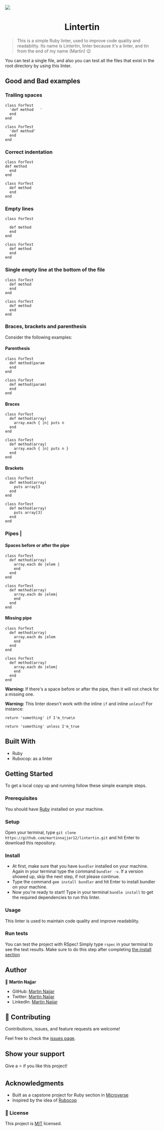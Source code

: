 ![](https://img.shields.io/badge/Microverse-blueviolet)

<h1 align="center">Lintertin</h1>

> This is a simple Ruby linter, used to improve code quality and readability. Its name is Lintertin, linter because it's a linter, and tin from the end of my name (Martin) 😉

You can test a single file, and also you can test all the files that exist in the root directory by using this linter.

## Good and Bad examples

### Trailing spaces

```Bad Example
class ForTest
  'def method   '
  end
end

```

```Good Example
class ForTest
  'def method'
  end
end

```

### Correct indentation

```Bad Example
class ForTest
def method
  end
end

```

```Good Example
class ForTest
  def method
  end
end

```

### Empty lines

```Bad Example
class ForTest

  def method
  end
end

```

```Good Example
class ForTest
  def method
  end
end

```

### Single empty line at the bottom of the file

```Bad Example
class ForTest
  def method
  end
end
```

```Good Example
class ForTest
  def method
  end
end

```

### Braces, brackets and parenthesis

Consider the following examples:

#### Parenthesis

```Bad Example
class ForTest
  def method(param
  end
end

```

```Good Example
class ForTest
  def method(param)
  end
end

```

#### Braces

```Bad Example
class ForTest
  def method(array)
    array.each { |n| puts n
  end
end

```

```Good Example
class ForTest
  def method(array)
    array.each { |n| puts n }
  end
end

```

#### Brackets

```Bad Example
class ForTest
  def method(array)
    puts array[3
  end
end

```

```Good Example
class ForTest
  def method(array)
    puts array[3]
  end
end

```

### Pipes |

#### Spaces before or after the pipe

```Bad Example
class ForTest
  def method(array)
    array.each do |elem |
    end
  end
end

```

```Good Example
class ForTest
  def method(array)
    array.each do |elem|
    end
  end
end

```

#### Missing pipe

```Bad Example
class ForTest
  def method(array)
    array.each do |elem
    end
  end
end

```

```Good Example
class ForTest
  def method(array)
    array.each do |elem|
    end
  end
end

```

**Warning:** If there's a space before or after the pipe, then it will not check for a missing one.

**Warning:** This linter doesn't work with the inline `if` and inline `unless`!! For instance:

```
return 'something' if I'm_true\n
```

```
return 'something' unless I'm_true
```

## Built With

- Ruby
- Rubocop: as a linter

## Getting Started

To get a local copy up and running follow these simple example steps.

### Prerequisites

You should have [Ruby](https://www.ruby-lang.org/en/documentation/installation/) installed on your machine.

### Setup

Open your terminal, type `git clone https://github.com/martinnajjar12/lintertin.git` and hit Enter to download this repository.

### Install

- At first, make sure that you have `bundler` installed on your machine. Again in your terminal type the command `bundler -v`. If a version showed up, skip the next step, if not please continue.
- Type the command `gem install bundler` and hit Enter to install bundler on your machine.
- Now you're ready to start! Type in your terminal `bundle install` to get the required dependencies to run this linter.

### Usage

This linter is used to maintain code quality and improve readability.

### Run tests

You can test the project with RSpec! Simply type `rspec` in your terminal to see the test results. Make sure to do this step after completing [the install section](#install)

## Author

👤 **Martin Najjar**

- GitHub: [Martin Najjar](https://github.com/martinnajjar12)
- Twitter: [Martin Najjar](https://twitter.com/martin_najjar)
- LinkedIn: [Martin Najjar](https://linkedin.com/in/martinnajjar12)

## 🤝 Contributing

Contributions, issues, and feature requests are welcome!

Feel free to check the [issues page](https://github.com/martinnajjar12/lintertin/issues/).

## Show your support

Give a ⭐️ if you like this project!

## Acknowledgments

- Built as a capstone project for Ruby section in [Microverse](https://www.microverse.org/)
- Inspired by the idea of [Rubocop](https://docs.rubocop.org/rubocop/index.html)

### 📝 License

This project is [MIT](https://github.com/martinnajjar12/lintertin/blob/development/LICENSE) licensed.
